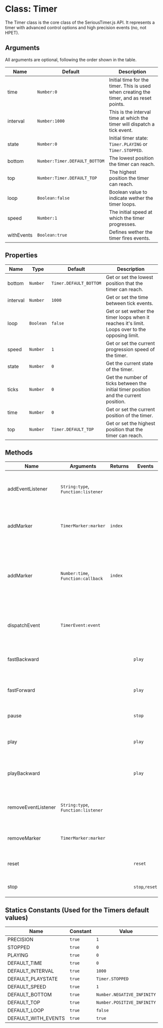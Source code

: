 # Class: Timer
The Timer class is the core class of the SeriousTimer.js API. It represents a timer with advanced control options and high precision events (no, not HPET).

## Arguments
All arguments are optional, following the order shown in the table.

Name       | Default                       | Description
-----------|-------------------------------|------------------------
time       | `Number:0`                    | Initial time for the timer. This is used when creating the timer, and as reset points.
interval   | `Number:1000`                 | This is the interval time at which the timer will dispatch a tick event.
state      | `Number:0`                    | Initial timer state: `Timer.PLAYING` or `Timer.STOPPED`.
bottom     | `Number:Timer.DEFAULT_BOTTOM` | The lowest position the timer can reach.
top        | `Number:Timer.DEFAULT_TOP`    | The highest position the timer can reach.
loop       | `Boolean:false`               | Boolean value to indicate wether the timer loops.
speed      | `Number:1`                    | The initial speed at which the timer progresses.
withEvents | `Boolean:true`                | Defines wether the timer fires events. 

## Properties
Name     | Type      | Default                 | Description
---------|-----------|-------------------------|--------------------------
bottom   | `Number`  | `Timer.DEFAULT_BOTTOM`  | Get or set the lowest position that the timer can reach.
interval | `Number`  | `1000`                  | Get or set the time between tick events.
loop     | `Boolean` | `false`                 | Get or set wether the timer loops when it reaches it's limit. Loops over to the opposing limit.
speed    | `Number`  | `1`                     | Get or set the current progression speed of the timer.
state    | `Number`  | `0`                     | Get the current state of the timer.
ticks    | `Number`  | `0`                     | Get the number of ticks between the initial timer position and the current position.
time     | `Number`  | `0`                     | Get or set the current position of the timer.
top      | `Number`  | `Timer.DEFAULT_TOP`     | Get or set the highest position that the timer can reach.

## Methods
Name                | Arguments                          | Returns | Events         | Description
--------------------|------------------------------------|---------|----------------|--------------------------
addEventListener    | `String:type`, `Function:listener` |         |                | Adds `Function:listener` to the list of listeners for events of type `String:type`.
addMarker           | `TimerMarker:marker`               | `index` |                | places `TimerMarker:marker` on the marker list, and returns the index at which it's placed.
addMarker           | `Number:time`, `Function:callback` | `index` |                | Creates a new `TimerMarker` on the marker list, and returns the index at which it's placed. Callback is stored within the marker and is called before the marker event dispatches.
dispatchEvent       | `TimerEvent:event`                 |         |                | Dispatches `TimerEvent:event` on the timer, raising all event listeners for `String:event.type`.
fastBackward        |                                    |         | `play`         | Sets `timer.speed` to `-2 * initialSpeed` and starts the timer at it's current position.
fastForward         |                                    |         | `play`         | Sets `timer.speed` to `2 * initialSpeed` and starts the timer at it's current position.
pause               |                                    |         | `stop`         | Stops the timer, but does not reset it.
play                |                                    |         | `play`         | Sets `timer.speed` to `initialSpeed` and starts the timer at it's current position.
playBackward        |                                    |         | `play`         | Sets `timer.speed` to `-1 * initialSpeed` and starts the timer at it's current position.
removeEventListener | `String:type`, `Function:listener` |         |                | Removes `Function:listener` to the list of listeners for events of type `String:type`.
removeMarker        | `TimerMarker:marker`               |         |                | Removes `TimerMarker:marker` from the list of markers.
reset               |                                    |         | `reset`        | Resets the timer to it's initial position. Does not change the state.
stop                |                                    |         | `stop`,`reset` | Stops the timer and resets it to it's initial position.

## Statics Constants (Used for the Timers default values)
Name                | Constant | Value
--------------------|----------|-----------------
PRECISION           | `true`   | `1`
STOPPED             | `true`   | `0`
PLAYING             | `true`   | `0`
DEFAULT_TIME        | `true`   | `0`
DEFAULT_INTERVAL    | `true`   | `1000`
DEFAULT_PLAYSTATE   | `true`   | `Timer.STOPPED`
DEFAULT_SPEED       | `true`   | `1`
DEFAULT_BOTTOM      | `true`   | `Number.NEGATIVE_INFINITY`
DEFAULT_TOP         | `true`   | `Number.POSITIVE_INFINITY`
DEFAULT_LOOP        | `true`   | `false`
DEFAULT_WITH_EVENTS | `true`   | `true`


